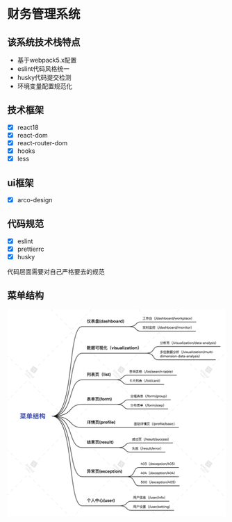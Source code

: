 # 财务管理系统

## 该系统技术栈特点
- 基于webpack5.x配置
- eslint代码风格统一
- husky代码提交检测
- 环境变量配置规范化

## 技术框架
- [x] react18
- [x] react-dom
- [x] react-router-dom
- [x] hooks
- [x] less

## ui框架
- [x] arco-design

## 代码规范
- [x] eslint
- [x] prettierrc
- [x] husky

代码层面需要对自己严格要去的规范


## 菜单结构
<img src="./material/menus.png">
